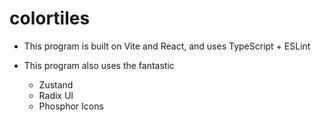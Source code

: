 # colortiles

- This program is built on Vite and React, and uses TypeScript + ESLint

- This program also uses the fantastic
  - Zustand
  - Radix UI
  - Phosphor Icons
